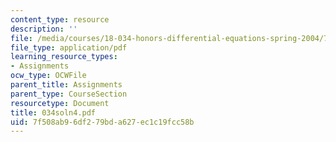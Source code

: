 ```yaml
---
content_type: resource
description: ''
file: /media/courses/18-034-honors-differential-equations-spring-2004/7f508ab96df279bda627ec1c19fcc58b_034soln4.pdf
file_type: application/pdf
learning_resource_types:
- Assignments
ocw_type: OCWFile
parent_title: Assignments
parent_type: CourseSection
resourcetype: Document
title: 034soln4.pdf
uid: 7f508ab9-6df2-79bd-a627-ec1c19fcc58b
---
```

